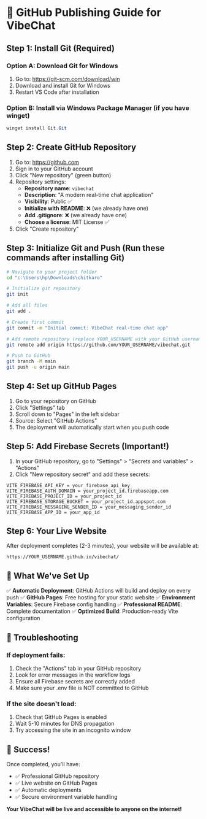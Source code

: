 # 🚀 GitHub Publishing Guide for VibeChat

## Step 1: Install Git (Required)

### Option A: Download Git for Windows
1. Go to: https://git-scm.com/download/win
2. Download and install Git for Windows
3. Restart VS Code after installation

### Option B: Install via Windows Package Manager (if you have winget)
```powershell
winget install Git.Git
```

## Step 2: Create GitHub Repository

1. Go to: https://github.com
2. Sign in to your GitHub account
3. Click "New repository" (green button)
4. Repository settings:
   - **Repository name**: `vibechat`
   - **Description**: "A modern real-time chat application"
   - **Visibility**: Public ✅
   - **Initialize with README**: ❌ (we already have one)
   - **Add .gitignore**: ❌ (we already have one)
   - **Choose a license**: MIT License ✅
5. Click "Create repository"

## Step 3: Initialize Git and Push (Run these commands after installing Git)

```bash
# Navigate to your project folder
cd "c:\Users\hp\Downloads\chitkaro"

# Initialize git repository
git init

# Add all files
git add .

# Create first commit
git commit -m "Initial commit: VibeChat real-time chat app"

# Add remote repository (replace YOUR_USERNAME with your GitHub username)
git remote add origin https://github.com/YOUR_USERNAME/vibechat.git

# Push to GitHub
git branch -M main
git push -u origin main
```

## Step 4: Set up GitHub Pages

1. Go to your repository on GitHub
2. Click "Settings" tab
3. Scroll down to "Pages" in the left sidebar
4. Source: Select "GitHub Actions"
5. The deployment will automatically start when you push code

## Step 5: Add Firebase Secrets (Important!)

1. In your GitHub repository, go to "Settings" > "Secrets and variables" > "Actions"
2. Click "New repository secret" and add these secrets:

```
VITE_FIREBASE_API_KEY = your_firebase_api_key
VITE_FIREBASE_AUTH_DOMAIN = your_project_id.firebaseapp.com
VITE_FIREBASE_PROJECT_ID = your_project_id
VITE_FIREBASE_STORAGE_BUCKET = your_project_id.appspot.com
VITE_FIREBASE_MESSAGING_SENDER_ID = your_messaging_sender_id
VITE_FIREBASE_APP_ID = your_app_id
```

## Step 6: Your Live Website

After deployment completes (2-3 minutes), your website will be available at:
```
https://YOUR_USERNAME.github.io/vibechat/
```

## 🔧 What We've Set Up

✅ **Automatic Deployment**: GitHub Actions will build and deploy on every push
✅ **GitHub Pages**: Free hosting for your static website
✅ **Environment Variables**: Secure Firebase config handling
✅ **Professional README**: Complete documentation
✅ **Optimized Build**: Production-ready Vite configuration

## 🐛 Troubleshooting

### If deployment fails:
1. Check the "Actions" tab in your GitHub repository
2. Look for error messages in the workflow logs
3. Ensure all Firebase secrets are correctly added
4. Make sure your .env file is NOT committed to GitHub

### If the site doesn't load:
1. Check that GitHub Pages is enabled
2. Wait 5-10 minutes for DNS propagation
3. Try accessing the site in an incognito window

## 🎉 Success!

Once completed, you'll have:
- ✅ Professional GitHub repository
- ✅ Live website on GitHub Pages
- ✅ Automatic deployments
- ✅ Secure environment variable handling

**Your VibeChat will be live and accessible to anyone on the internet!**
